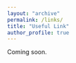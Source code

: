 ```yaml
---
layout: "archive"
permalink: /links/
title: "Useful Link"
author_profile: true
---
```


Coming soon.
